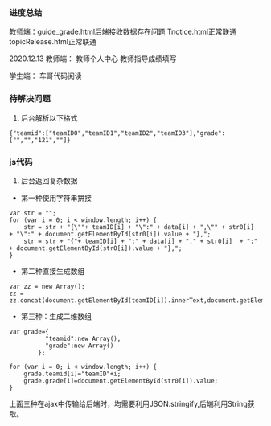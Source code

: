 ### 进度总结
教师端：guide_grade.html后端接收数据存在问题
Tnotice.html正常联通
topicRelease.html正常联通

2020.12.13
教师端：
教师个人中心
教师指导成绩填写

学生端：
车哥代码阅读

### 待解决问题
1. 后台解析以下格式
```
{"teamid":["teamID0","teamID1","teamID2","teamID3"],"grade":["","","121",""]}
```

### js代码
1. 后台返回复杂数据
- 第一种使用字符串拼接
```
var str = "";
for (var i = 0; i < window.length; i++) {
    str = str + "{\""+ teamID[i] + "\":" + data[i] + ",\"" + str0[i]  + "\":" + document.getElementById(str0[i]).value + "},";
    str = str + "{"+ teamID[i] + ":" + data[i] + "," + str0[i]  + ":" + document.getElementById(str0[i]).value + "},";
}
```
- 第二种直接生成数组
```
var zz = new Array();
zz = zz.concat(document.getElementById(teamID[i]).innerText,document.getElementById(str0[i]).value);
```
- 第三种：生成二维数组
```
var grade={
          "teamid":new Array(),
          "grade":new Array()
        };

for (var i = 0; i < window.length; i++) {
    grade.teamid[i]="teamID"+i;
    grade.grade[i]=document.getElementById(str0[i]).value;
}
```
上面三种在ajax中传输给后端时，均需要利用JSON.stringify,后端利用String获取。

